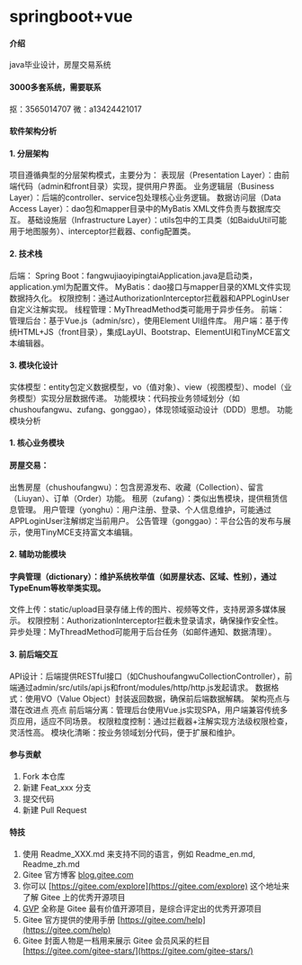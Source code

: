 # springboot+vue

#### 介绍
java毕业设计，房屋交易系统

#### 3000多套系统，需要联系
抠：3565014707
微：a13424421017

#### 软件架构分析
#### 1. 分层架构
项目遵循典型的分层架构模式，主要分为：
  表现层（Presentation Layer）：由前端代码（admin和front目录）实现，提供用户界面。
  业务逻辑层（Business Layer）：后端的controller、service包处理核心业务逻辑。
  数据访问层（Data Access Layer）：dao包和mapper目录中的MyBatis XML文件负责与数据库交互。
  基础设施层（Infrastructure Layer）：utils包中的工具类（如BaiduUtil可能用于地图服务）、interceptor拦截器、config配置类。
#### 2. 技术栈
后端：
  Spring Boot：fangwujiaoyipingtaiApplication.java是启动类，application.yml为配置文件。
  MyBatis：dao接口与mapper目录的XML文件实现数据持久化。
  权限控制：通过AuthorizationInterceptor拦截器和APPLoginUser自定义注解实现。
  线程管理：MyThreadMethod类可能用于异步任务。
前端：
  管理后台：基于Vue.js（admin/src），使用Element UI组件库。
  用户端：基于传统HTML+JS（front目录），集成LayUI、Bootstrap、ElementUI和TinyMCE富文本编辑器。
#### 3. 模块化设计
实体模型：entity包定义数据模型，vo（值对象）、view（视图模型）、model（业务模型）实现分层数据传递。
功能模块：代码按业务领域划分（如chushoufangwu、zufang、gonggao），体现领域驱动设计（DDD）思想。
功能模块分析
#### 1. 核心业务模块
#### 房屋交易：
出售房屋（chushoufangwu）：包含房源发布、收藏（Collection）、留言（Liuyan）、订单（Order）功能。
租房（zufang）：类似出售模块，提供租赁信息管理。
用户管理（yonghu）：用户注册、登录、个人信息维护，可能通过APPLoginUser注解绑定当前用户。
公告管理（gonggao）：平台公告的发布与展示，使用TinyMCE支持富文本编辑。
#### 2. 辅助功能模块
#### 字典管理（dictionary）：维护系统枚举值（如房屋状态、区域、性别），通过TypeEnum等枚举类实现。
文件上传：static/upload目录存储上传的图片、视频等文件，支持房源多媒体展示。
权限控制：AuthorizationInterceptor拦截未登录请求，确保操作安全性。
异步处理：MyThreadMethod可能用于后台任务（如邮件通知、数据清理）。
#### 3. 前后端交互
API设计：后端提供RESTful接口（如ChushoufangwuCollectionController），前端通过admin/src/utils/api.js和front/modules/http/http.js发起请求。
数据格式：使用VO（Value Object）封装返回数据，确保前后端数据解耦。
架构亮点与潜在改进点
亮点
前后端分离：管理后台使用Vue.js实现SPA，用户端兼容传统多页应用，适应不同场景。
权限粒度控制：通过拦截器+注解实现方法级权限检查，灵活性高。
模块化清晰：按业务领域划分代码，便于扩展和维护。

#### 参与贡献

1.  Fork 本仓库
2.  新建 Feat_xxx 分支
3.  提交代码
4.  新建 Pull Request


#### 特技

1.  使用 Readme\_XXX.md 来支持不同的语言，例如 Readme\_en.md, Readme\_zh.md
2.  Gitee 官方博客 [blog.gitee.com](https://blog.gitee.com)
3.  你可以 [https://gitee.com/explore](https://gitee.com/explore) 这个地址来了解 Gitee 上的优秀开源项目
4.  [GVP](https://gitee.com/gvp) 全称是 Gitee 最有价值开源项目，是综合评定出的优秀开源项目
5.  Gitee 官方提供的使用手册 [https://gitee.com/help](https://gitee.com/help)
6.  Gitee 封面人物是一档用来展示 Gitee 会员风采的栏目 [https://gitee.com/gitee-stars/](https://gitee.com/gitee-stars/)
